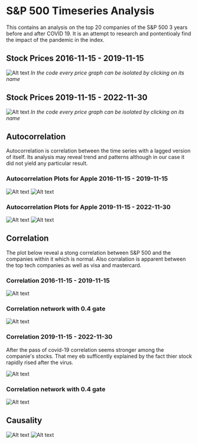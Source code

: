 # S&P 500 Timeseries Analysis
This contains an analysis on the top 20 companies of the S&amp;P 500 3 years before and after COVID 19. It is an attempt to research and pontentioaly find the impact of the pandemic in the index.

## Stock Prices 2016-11-15 - 2019-11-15

![Alt text](https://github.com/Kalatz/Sp500_timeseries_covid/blob/main/Plots/1.png)
*In the code every price graph can be isolated by clicking on its name*

## Stock Prices 2019-11-15 - 2022-11-30

![Alt text](https://github.com/Kalatz/Sp500_timeseries_covid/blob/main/Plots/2.png)
*In the code every price graph can be isolated by clicking on its name*
## Autocorrelation

Autocorrelation is correlation between the time series with a lagged version of itself. Its analysis may reveal trend and patterns although in our case it did not yield any particular result.

### Autocorrelation Plots for Apple 2016-11-15 - 2019-11-15

![Alt text](https://github.com/Kalatz/Sp500_timeseries_covid/blob/main/Plots/3.png)
![Alt text](https://github.com/Kalatz/Sp500_timeseries_covid/blob/main/Plots/4.png)

### Autocorrelation Plots for Apple 2019-11-15 - 2022-11-30

![Alt text](https://github.com/Kalatz/Sp500_timeseries_covid/blob/main/Plots/5.png)
![Alt text](https://github.com/Kalatz/Sp500_timeseries_covid/blob/main/Plots/6.png)

## Correlation

The plot below reveal a stong correlation between S&P 500 and the companies within it which is normal. Also corralation is apparent between the top tech companies as well as visa and mastercard.

### Correlation 2016-11-15 - 2019-11-15

![Alt text](https://github.com/Kalatz/Sp500_timeseries_covid/blob/main/Plots/7.png)
### Correlation network with 0.4 gate
![Alt text](https://github.com/Kalatz/Sp500_timeseries_covid/blob/main/Plots/8.png)

### Correlation 2019-11-15 - 2022-11-30

After the pass of covid-19 correlation seems stronger among the companie's stocks. That mey eb sufficently explained by the fact thier stock rapidly rised after the virus.

![Alt text](https://github.com/Kalatz/Sp500_timeseries_covid/blob/main/Plots/9.png)

### Correlation network with 0.4 gate

![Alt text](https://github.com/Kalatz/Sp500_timeseries_covid/blob/main/Plots/10.png)

## Causality

![Alt text](https://github.com/Kalatz/Sp500_timeseries_covid/blob/main/Plots/11.png)
![Alt text](https://github.com/Kalatz/Sp500_timeseries_covid/blob/main/Plots/12.png)


